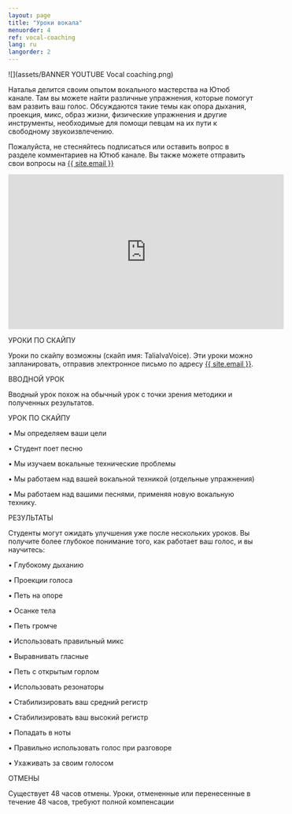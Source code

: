 ```yaml
---
layout: page
title: "Уроки вокала"
menuorder: 4
ref: vocal-coaching
lang: ru
langorder: 2
---
```


![](assets/BANNER YOUTUBE Vocal coaching.png)

Наталья делится своим опытом вокального мастерства на Ютюб канале. Там вы можете найти различные упражнения, которые помогут вам развить ваш голос. Обсуждаются такие темы как опора дыхания, проекция, микс, образ жизни, физические упражнения и другие инструменты, необходимые для помощи певцам на их пути к cвободному звукоизвлечению.

Пожалуйста, не стесняйтесь подписаться или оставить вопрос в разделе комментариев на Ютюб канале. Вы также можете отправить свои вопросы на <a href="mailto:{{ site.email }}">{{ site.email }}</a>

<iframe width="560" height="315" src="https://www.youtube.com/embed/bNK8kpnJadM" frameborder="0" allow="autoplay; encrypted-media" allowfullscreen></iframe>


УРОКИ ПО СКАЙПУ

Уроки по скайпу возможны (скайп имя: TaliaIvaVoice). Эти уроки можно запланировать, отправив электронное письмо по адресу <a href="mailto:{{ site.email }}">{{ site.email }}</a>.

ВВОДНОЙ УРОК

Вводный урок похож на обычный урок с точки зрения методики и полученных результатов.

УРОК ПО СКАЙПУ

•	Мы определяем ваши цели

•	Студент поет песню

•	Мы изучаем вокальные технические проблемы

•	Мы работаем над вашей вокальной техникой (отдельные упражнения)

•	Мы работаем над вашими песнями, применяя новую вокальную технику.

РЕЗУЛЬТАТЫ

Студенты могут ожидать улучшения уже после нескольких уроков. Вы получите более глубокое понимание того, как работает ваш голос, и вы научитесь:

•	Глубокому дыханию

•	Проекции голоса

•	Петь на опоре

•	Осанке тела

•	Петь громче

•	Использовать правильный микс

•	Выравнивать гласные

•	Петь с открытым горлом

•	Использовать резонаторы

•	Стабилизировать ваш средний регистр

•	Стабилизировать ваш высокий регистр

•	Попадать в ноты

•	Правильно использовать голос при разговоре

•	Ухаживать за своим голосом 

ОТМЕНЫ

Существует 48 часов отмены. Уроки, отмененные или перенесенные в течение 48 часов, требуют полной компенсации


